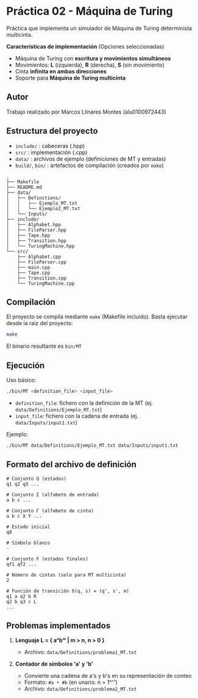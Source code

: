 # Práctica 02 - Máquina de Turing
Práctica que implementa un simulador de Máquina de Turing determinista multicinta.


**Características de implementación** (Opciones seleccionadas)
- Máquina de Turing con **escritura y movimientos simultáneos**
- Movimientos: **L** (izquierda), **R** (derecha), **S** (sin movimiento)
- Cinta **infinita en ambas direcciones**
- Soporte para **Máquina de Turing multicinta**

## Autor
Trabajo realizado por Marcos Llinares Montes (alu0100972443)

## Estructura del proyecto
- `include/` : cabeceras (.hpp)
- `src/`     : implementación (.cpp)
- `data/`    : archivos de ejemplo (definiciones de MT y entradas)
- `build/`, `bin/` : artefactos de compilación (creados por `make`)

```
.
├── Makefile
├── README.md
├── data/
│   ├── Definitions/
│   │   ├── Ejemplo_MT.txt
│   │   └── Ejemplo2_MT.txt
│   └── Inputs/
├── include/
│   ├── Alphabet.hpp
│   ├── FileParser.hpp
│   ├── Tape.hpp
│   ├── Transition.hpp
│   └── TuringMachine.hpp
└── src/
    ├── Alphabet.cpp
    ├── FileParser.cpp
    ├── main.cpp
    ├── Tape.cpp
    ├── Transition.cpp
    └── TuringMachine.cpp
```

## Compilación
El proyecto se compila mediante `make` (Makefile incluido). Basta ejecutar desde la raíz del proyecto:

```sh
make
```

El binario resultante es `bin/MT`

## Ejecución
Uso básico:

```sh
./bin/MT <definition_file> <input_file>
```

- `definition_file`: fichero con la definición de la MT (ej. `data/Definitions/Ejemplo_MT.txt`)
- `input_file`: fichero con la cadena de entrada (ej. `data/Inputs/input1.txt`)

Ejemplo:

```sh
./bin/MT data/Definitions/Ejemplo_MT.txt data/Inputs/input1.txt
```

## Formato del archivo de definición

```
# Conjunto Q (estados)
q1 q2 q3 ...

# Conjunto Σ (alfabeto de entrada)
a b c ...

# Conjunto Γ (alfabeto de cinta)
a b c X Y ...

# Estado inicial
q0

# Símbolo blanco
·

# Conjunto F (estados finales)
qf1 qf2 ...

# Número de cintas (solo para MT multicinta)
2

# Función de transición δ(q, s) = (q', s', m)
q1 a q2 b R
q2 b q3 c L
...
```

## Problemas implementados

1. **Lenguaje L = { aⁿbᵐ | m > n, n > 0 }**
   - Archivo: `data/Definitions/problema1_MT.txt`

2. **Contador de símbolos 'a' y 'b'**
   - Convierte una cadena de a's y b's en su representación de conteo
   - Formato: `#a • #b` (en unario: n = 1ⁿ⁺¹)
   - Archivo: `data/Definitions/problema2_MT.txt`

